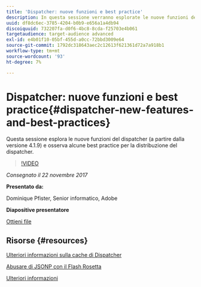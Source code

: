 ```yaml
---
title: 'Dispatcher: nuove funzioni e best practice'
description: In questa sessione verranno esplorate le nuove funzioni del dispatcher (a partire dalla versione 4.1.9) e verranno esaminate alcune best practice per la distribuzione del dispatcher.
uuid: df8dc6ec-3785-4204-b0b9-e656a1a4db94
discoiquuid: 732207fa-d0f6-4bc8-8cda-f25703e4b061
targetaudience: target-audience advanced
exl-id: e4b01f10-05bf-455d-a0cc-72bbd3009e64
source-git-commit: 1792dc318643aec2c12613f621361d72a7a918b1
workflow-type: tm+mt
source-wordcount: '93'
ht-degree: 7%

---
```


# Dispatcher: nuove funzioni e best practice{#dispatcher-new-features-and-best-practices}

Questa sessione esplora le nuove funzioni del dispatcher (a partire dalla versione 4.1.9) e osserva alcune best practice per la distribuzione del dispatcher.

>[!VIDEO](https://video.tv.adobe.com/v/20842/?quality=9)

*Consegnato il 22 novembre 2017*

**Presentato da:**

Dominique Pfister, Senior informatico, Adobe

**Diapositive presentatore**

[Ottieni file](assets/dispatcher-aemgemsnov2017.pdf)

## Risorse {#resources}

[Ulteriori informazioni sulla cache di Dispatcher](https://github.com/cqsupport/webinar-dispatchercache)

[Abusare di JSONP con il Flash Rosetta](https://miki.it/blog/2014/7/8/abusing-jsonp-with-rosetta-flash/)

[Ulteriori informazioni](https://adobe-consulting-services.github.io/acs-aem-commons/features/dispatcher-ttl/index.html)

<!--
[Get back to the Overview](https://helpx.adobe.com/experience-manager/kt/eseminars/gems/aem-index.html)
-->
